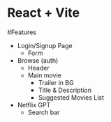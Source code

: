 # React + Vite

#Features
- Login/Signup Page
    - Form
- Browse (auth)
    - Header
    - Main movie
        - Trailer in BG
        - Title & Description
        - Suggested Movies List
- Netflix GPT
    - Search bar    